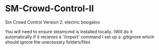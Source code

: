 # SM-Crowd-Control-II
Sm Crowd Control Version 2: electric boogaloo

You will need to ensure steamcmd is installed locally. (Will do it automatically if it recieves a '/import' command
I set up a .gitignore which should ignore the unecessary folders/files
